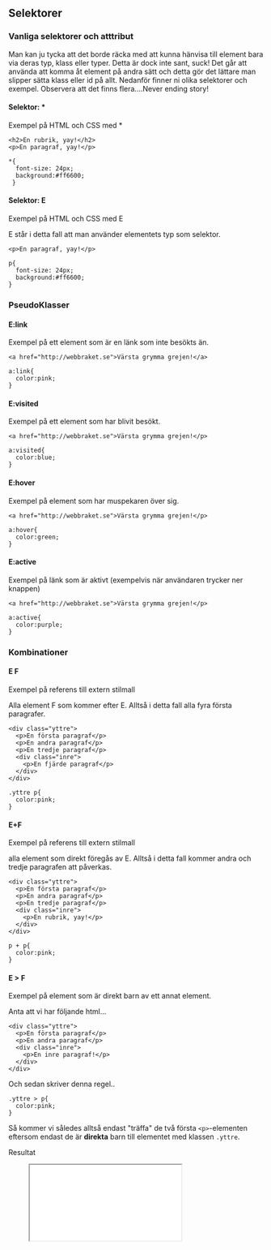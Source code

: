 ## Selektorer

### Vanliga selektorer och atttribut

Man kan ju tycka att det borde räcka med att kunna hänvisa till element bara via deras typ, klass eller typer. Detta är dock inte sant, suck! Det går att använda att komma åt element på andra sätt och detta gör det lättare man slipper sätta klass eller id på allt. Nedanför finner ni olika selektorer och exempel. Observera att det finns flera....Never ending story! 

#### Selektor: \*

Exempel på HTML och CSS med \* 

    <h2>En rubrik, yay!</h2>
    <p>En paragraf, yay!</p>

    *{
      font-size: 24px; 
      background:#ff6600;
     }

#### Selektor: E

Exempel på HTML och CSS med E 

E står i detta fall att man använder elementets typ som selektor. 
    
    <p>En paragraf, yay!</p>

    p{
      font-size: 24px; 
      background:#ff6600;
    }

### PseudoKlasser

#### E:link

Exempel på ett element som är en länk som inte besökts än.

    <a href="http://webbraket.se">Värsta grymma grejen!</a>

    a:link{
      color:pink;
    }

#### E:visited

Exempel på ett element som har blivit besökt.

    <a href="http://webbraket.se">Värsta grymma grejen!</p>

    a:visited{
      color:blue;
    }

#### E:hover

Exempel på element som har muspekaren över sig.

    <a href="http://webbraket.se">Värsta grymma grejen!</p>

    a:hover{
      color:green;
    }

#### E:active

Exempel på länk som är aktivt (exempelvis när användaren trycker ner knappen)

    <a href="http://webbraket.se">Värsta grymma grejen!</p>

    a:active{
      color:purple;
    }

### Kombinationer

#### E F

Exempel på referens till extern stilmall

Alla element F som kommer efter E. Alltså i detta fall alla fyra första paragrafer. 
    
    <div class="yttre">
      <p>En första paragraf</p>
      <p>En andra paragraf</p>
      <p>En tredje paragraf</p>
      <div class="inre">
        <p>En fjärde paragraf</p>
      </div>
    </div>

    .yttre p{
      color:pink;
    }

#### E+F

Exempel på referens till extern stilmall

alla element som direkt föregås av E. Alltså i detta fall kommer andra och tredje paragrafen att påverkas. 
    
    <div class="yttre">
      <p>En första paragraf</p>
      <p>En andra paragraf</p>
      <p>En tredje paragraf</p>
      <div class="inre">
        <p>En rubrik, yay!</p>
      </div>
    </div>

    p + p{
      color:pink;
    }

#### E \> F 

Exempel på element som är direkt barn av ett annat element. 

Anta att vi har följande html...
    
    <div class="yttre">
      <p>En första paragraf</p>
      <p>En andra paragraf</p>
      <div class="inre">
        <p>En inre paragraf!</p>
      </div>
    </div>

Och sedan skriver denna regel..
    
    .yttre > p{
      color:pink;
    }

Så kommer vi således alltså endast "träffa" de två första `<p>`-elementen eftersom endast de är **direkta** barn till elementet med klassen `.yttre`.

Resultat

<figure class="example">
  <iframe src="examples/css-selectors"></iframe>
</figure>
